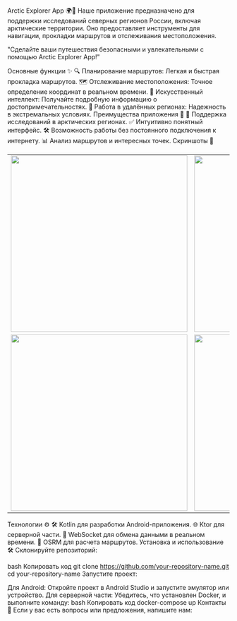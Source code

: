 Arctic Explorer App 🌍🧭
Наше приложение предназначено для поддержки исследований северных регионов России, включая арктические территории. Оно предоставляет инструменты для навигации, прокладки маршрутов и отслеживания местоположения.

"Сделайте ваши путешествия безопасными и увлекательными с помощью Arctic Explorer App!"

Основные функции ✨
🔍 Планирование маршрутов: Легкая и быстрая прокладка маршрутов.
🗺️ Отслеживание местоположения: Точное определение координат в реальном времени.
🤖 Искусственный интеллект: Получайте подробную информацию о достопримечательностях.
📍 Работа в удалённых регионах: Надежность в экстремальных условиях.
Преимущества приложения 🌟
🧭 Поддержка исследований в арктических регионах.
✅ Интуитивно понятный интерфейс.
🛠️ Возможность работы без постоянного подключения к интернету.
📊 Анализ маршрутов и интересных точек.
Скриншоты 📸
<table>
  <tr>
    <td>
      <img src="https://github.com/user-attachments/assets/a19a854f-36d5-45b6-8328-5241579fae5e" width="400">
    </td>
    <td>
      <img src="https://github.com/user-attachments/assets/acbe00bc-842c-4add-b797-2c1799fd450a" width="400">
    </td>
  </tr>
  <tr>
    <td>
      <img src="https://github.com/user-attachments/assets/164b4173-3487-4914-9740-a88bfe5ed89d" width="400">
    </td>
    <td>
      <img src="https://github.com/user-attachments/assets/c93372bc-893f-4b68-8b93-d76bb006a36d" width="400">
    </td>
  </tr>
</table>

Технологии ⚙️
🛠️ Kotlin для разработки Android-приложения.
🌐 Ktor для серверной части.
📡 WebSocket для обмена данными в реальном времени.
📍 OSRM для расчета маршрутов.
Установка и использование 🛠️
Склонируйте репозиторий:

bash
Копировать код
git clone https://github.com/your-repository-name.git
cd your-repository-name
Запустите проект:

Для Android: Откройте проект в Android Studio и запустите эмулятор или устройство.
Для серверной части: Убедитесь, что установлен Docker, и выполните команду:
bash
Копировать код
docker-compose up
Контакты 📧
Если у вас есть вопросы или предложения, напишите нам:

